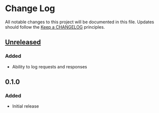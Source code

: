 # Change Log
All notable changes to this project will be documented in this file.
Updates should follow the [Keep a CHANGELOG](http://keepachangelog.com/) principles.

## [Unreleased]
### Added
 - Ability to log requests and responses

## 0.1.0
### Added

 - Initial release

[Unreleased]: https://github.com/colinodell/omnipay-bundle/compare/0.1.0...HEAD
